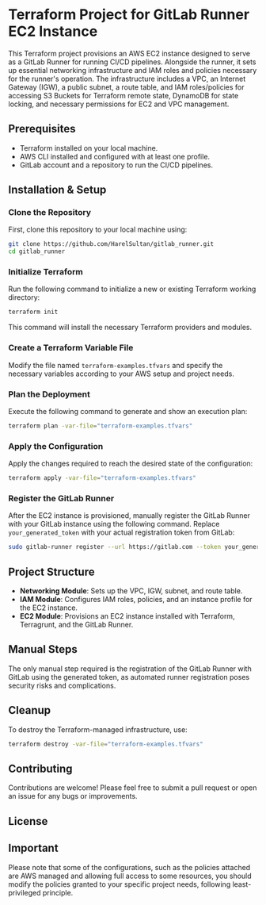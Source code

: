 # Terraform Project for GitLab Runner EC2 Instance

This Terraform project provisions an AWS EC2 instance designed to serve as a GitLab Runner for running CI/CD pipelines. Alongside the runner, it sets up essential networking infrastructure and IAM roles and policies necessary for the runner's operation. The infrastructure includes a VPC, an Internet Gateway (IGW), a public subnet, a route table, and IAM roles/policies for accessing S3 Buckets for Terraform remote state, DynamoDB for state locking, and necessary permissions for EC2 and VPC management.

## Prerequisites

- Terraform installed on your local machine.
- AWS CLI installed and configured with at least one profile.
- GitLab account and a repository to run the CI/CD pipelines.

## Installation & Setup

### Clone the Repository

First, clone this repository to your local machine using:

```bash
git clone https://github.com/HarelSultan/gitlab_runner.git
cd gitlab_runner
```

### Initialize Terraform

Run the following command to initialize a new or existing Terraform working directory:

```bash
terraform init
```

This command will install the necessary Terraform providers and modules.

### Create a Terraform Variable File

Modify the file named `terraform-examples.tfvars` and specify the necessary variables according to your AWS setup and project needs.

### Plan the Deployment

Execute the following command to generate and show an execution plan:

```bash
terraform plan -var-file="terraform-examples.tfvars"
```

### Apply the Configuration

Apply the changes required to reach the desired state of the configuration:

```bash
terraform apply -var-file="terraform-examples.tfvars"
```

### Register the GitLab Runner

After the EC2 instance is provisioned, manually register the GitLab Runner with your GitLab instance using the following command. Replace `your_generated_token` with your actual registration token from GitLab:

```bash
sudo gitlab-runner register --url https://gitlab.com --token your_generated_token
```

## Project Structure

- **Networking Module**: Sets up the VPC, IGW, subnet, and route table.
- **IAM Module**: Configures IAM roles, policies, and an instance profile for the EC2 instance.
- **EC2 Module**: Provisions an EC2 instance installed with Terraform, Terragrunt, and the GitLab Runner.

## Manual Steps

The only manual step required is the registration of the GitLab Runner with GitLab using the generated token, as automated runner registration poses security risks and complications.

## Cleanup

To destroy the Terraform-managed infrastructure, use:

```bash
terraform destroy -var-file="terraform-examples.tfvars"
```

## Contributing

Contributions are welcome! Please feel free to submit a pull request or open an issue for any bugs or improvements.

## License


## Important

Please note that some of the configurations, such as the policies attached are AWS managed and allowing full access to some resources, you should modify the policies granted to your specific project needs, following least-privileged principle.